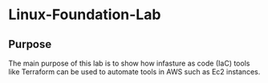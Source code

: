 # Linux-Foundation-Lab

## Purpose

The main purpose of this lab is to show how infasture as code (IaC) tools like Terraform can be used to automate tools in AWS such as Ec2 instances. 


